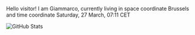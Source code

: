 Hello visitor! I am Giammarco, currently living in space coordinate Brussels and time coordinate Saturday, 27 March, 07:11 CET

![GitHub Stats](https://github-readme-stats.vercel.app/api?username=grcasanova)
